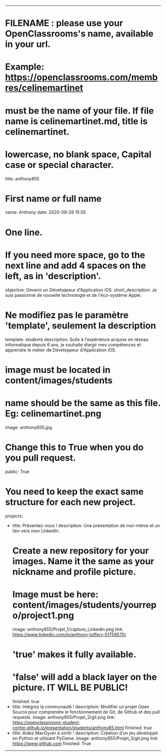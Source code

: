 ---

# FILENAME : please use your OpenClassrooms's name, available in your url.
# Example: https://openclassrooms.com/membres/celinemartinet
# must be the name of your file. If file name is celinemartinet.md, title is celinemartinet.
# lowercase, no blank space, Capital case or special character.
title: anthony855

# First name or full name
name: Anthony
date: 2020-09-28 15:55

# One line.
# If you need more space, go to the next line and add 4 spaces on the left, as in 'description'.
objective: Devenir un Développeur d'Application iOS.
short_description: Je suis passionné de nouvelle technologie et de l'éco-système Apple.

# Ne modifiez pas le paramètre 'template', seulement la description
template: students
description:
    Suite à l'expérience acquise en réseau informatique depuis 6 ans, je souhaite élargir mes compétences et apprendre le métier de Développeur d'Application iOS.

# image must be located in content/images/students
# name should be the same as this file. Eg: celinemartinet.png
image: anthony855.jpg

# Change this to True when you do you pull request.
public: True

# You need to keep the exact same structure for each new project.
projects:
  - title: Présentez-vous !
    description: Une présentation de moi-même et un lien vers mon LinkedIn.
    # Create a new repository for your images. Name it the same as your nickname and profile picture.
    # Image must be here: content/images/students/yourrepo/project1.png
    image: anthony855/Projet_1/capture_Linkedin.png
    link: https://www.linkedin.com/in/anthony-tuffery-51758570/
    # 'true' makes it fully available.
    # 'false' will add a black layer on the picture. IT WILL BE PUBLIC!
    finished: true
  - title: Intégrez la communauté !
    description: Modifier un projet Open Source pour comprendre le fonctionnement de Git, de Github et des pull requests. 
    image: anthony855/Projet_2/git.png
    link: https://openclassrooms-student-center.github.io/presentation/students/anthony85.html
    finished: true
  - title: Aidez MacGyver à sortir !
    description: Création d’un jeu développé en Python et utilisant PyGame.
    image: anthony855/Projet_3/git.png
    link: https://www.github.com
    finished: True
---